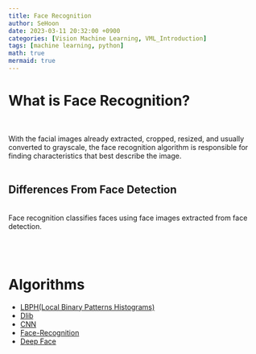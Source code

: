 ```yaml
---
title: Face Recognition
author: SeHoon
date: 2023-03-11 20:32:00 +0900
categories: [Vision Machine Learning, VML_Introduction]
tags: [machine learning, python]
math: true
mermaid: true
---
```


# What is Face Recognition?
<br>

With the facial images already extracted, cropped, resized, and usually converted to grayscale, the face recognition algorithm is responsible for finding characteristics that best describe the image.<br><br>
 
## Differences From Face Detection
<br>
Face recognition classifies faces using face images extracted from face detection.
<br><br><br><br>


# Algorithms
+ [LBPH(Local Binary Patterns Histograms)](https://csh970605.github.io/posts/LBPH/)<br>
+ [Dlib](https://csh970605.github.io/posts/FR_Dlib/)<br>
+ [CNN](https://csh970605.github.io/posts/CNN/)<br>
+ [Face-Recognition](https://csh970605.github.io/posts/Face_Recognition/)<br>
+ [Deep Face]()
<br>

